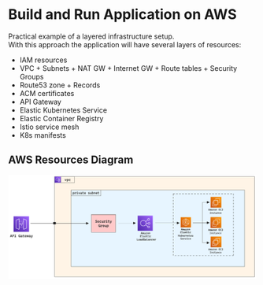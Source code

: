 # Build and Run Application on AWS
Practical example of a layered infrastructure setup.  
With this approach the application will have several layers of resources:

* IAM resources
* VPC + Subnets + NAT GW + Internet GW + Route tables + Security Groups
* Route53 zone + Records
* ACM certificates
* API Gateway
* Elastic Kubernetes Service
* Elastic Container Registry
* Istio service mesh
* K8s manifests

## AWS Resources Diagram

![eks-demo-application](../diagrams/eks-demo-application.png)
